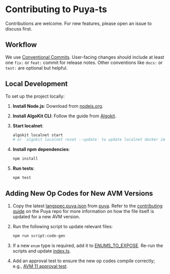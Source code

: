 # Contributing to Puya-ts

Contributions are welcome. For new features, please open an issue to discuss first.

## Workflow

We use [Conventional Commits](https://www.conventionalcommits.org/en/v1.0.0/#summary). User-facing changes should include at least one `fix:` or `feat:` commit for release notes. Other conventions like `docs:` or `test:` are optional but helpful.

## Local Development

To set up the project locally:

1. **Install Node.js**: Download from [nodejs.org](https://nodejs.org/).

1. **Install AlgoKit CLI**: Follow the guide from [Algokit](https://github.com/algorandfoundation/algokit-cli?tab=readme-ov-file#install).

1. **Start localnet**:

   ```sh
   algokit localnet start
   # or `algokit localnet reset --update` to update localnet docker images
   ```

1. **Install npm dependencies**:

   ```sh
   npm install
   ```

1. **Run tests**:
   ```sh
   npm test
   ```

## Adding New Op Codes for New AVM Versions

1. Copy the latest [langspec.puya.json](./langspec.puya.json) from [puya](https://github.com/algorandfoundation/puya/blob/main/langspec.puya.json). Refer to the [contributing guide](https://github.com/algorandfoundation/puya/blob/main/CONTRIBUTING.md#updating-langspec-for-new-avm-versions) on the Puya repo for more information on how the file itself is updated for a new AVM version.

2. Run the following script to update relevant files:

   ```sh
   npm run script:code-gen
   ```

3. If a new `enum` type is required, add it to [ENUMS_TO_EXPOSE](./scripts/build-op-module.ts#L12). Re-run the scripts and update [index.ts](./packages/algo-ts/src/index.ts#L17).

4. Add an approval test to ensure the new op codes compile correctly; e.g., [AVM 11 approval test](./tests/approvals/avm11.algo.ts).
